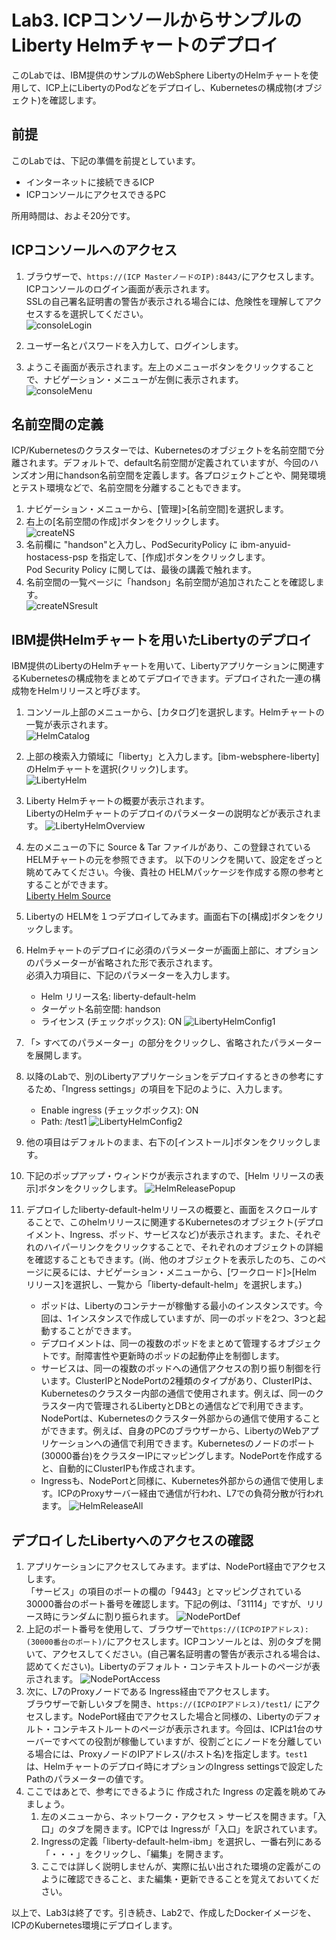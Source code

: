 # Lab3. ICPコンソールからサンプルのLiberty Helmチャートのデプロイ

このLabでは、IBM提供のサンプルのWebSphere LibertyのHelmチャートを使用して、ICP上にLibertyのPodなどをデプロイし、Kubernetesの構成物(オブジェクト)を確認します。

## 前提

このLabでは、下記の準備を前提としています。
- インターネットに接続できるICP
- ICPコンソールにアクセスできるPC

所用時間は、およそ20分です。

## ICPコンソールへのアクセス

1. ブラウザーで、`https://(ICP MasterノードのIP):8443/`にアクセスします。ICPコンソールのログイン画面が表示されます。<br>
    SSLの自己署名証明書の警告が表示される場合には、危険性を理解してアクセスするを選択してください。<br>
    ![consoleLogin](https://github.com/ICpTrial/ICPLab/blob/master/images/Lab3/Lab3_01_consoleLogin.png)
    
1. ユーザー名とパスワードを入力して、ログインします。
1. ようこそ画面が表示されます。左上のメニューボタンをクリックすることで、ナビゲーション・メニューが左側に表示されます。<br>
    ![consoleMenu](https://github.com/ICpTrial/ICPLab/blob/master/images/Lab3/Lab3_02_consoleMenu.png)

## 名前空間の定義
ICP/Kubernetesのクラスターでは、Kubernetesのオブジェクトを名前空間で分離されます。デフォルトで、default名前空間が定義されていますが、今回のハンズオン用にhandson名前空間を定義します。各プロジェクトごとや、開発環境とテスト環境などで、名前空間を分離することもできます。
1. ナビゲーション・メニューから、[管理]>[名前空間]を選択します。
1. 右上の[名前空間の作成]ボタンをクリックします。<br>
    ![createNS](https://github.com/ICpTrial/ICPLab/blob/master/images/Lab3/Lab3_03_createNS.png)
1. 名前欄に "handson"と入力し、PodSecurityPolicy に ibm-anyuid-hostacess-psp を指定して、[作成]ボタンをクリックします。
　　<br>Pod Security Policy に関しては、最後の講義で触れます。
1. 名前空間の一覧ページに「handson」名前空間が追加されたことを確認します。<br>
    ![createNSresult](https://github.com/ICpTrial/ICPLab/blob/master/images/Lab3/Lab3_04_createNSresult.png)

## IBM提供Helmチャートを用いたLibertyのデプロイ
IBM提供のLibertyのHelmチャートを用いて、Libertyアプリケーションに関連するKubernetesの構成物をまとめてデプロイできます。デプロイされた一連の構成物をHelmリリースと呼びます。
1. コンソール上部のメニューから、[カタログ]を選択します。Helmチャートの一覧が表示されます。<br>
    ![HelmCatalog](https://github.com/ICpTrial/ICPLab/blob/master/images/Lab3/Lab3_05_HelmCatalog.png)
1. 上部の検索入力領域に「liberty」と入力します。[ibm-websphere-liberty]のHelmチャートを選択(クリック)します。<br>
    ![LibertyHelm](https://github.com/ICpTrial/ICPLab/blob/master/images/Lab3/Lab3_06_LibertyHelm.png)
1. Liberty Helmチャートの概要が表示されます。<br>
    LibertyのHelmチャートのデプロイのパラメーターの説明などが表示されます。
    ![LibertyHelmOverview](https://github.com/ICpTrial/ICPLab/blob/master/images/Lab3/Lab3_07_LibertyHelmOverview.png)
    
1. 左のメニューの下に Source & Tar ファイルがあり、この登録されている HELMチャートの元を参照できます。
    以下のリンクを開いて、設定をざっと眺めてみてください。今後、貴社の HELMパッケージを作成する際の参考とすることができます。<br>
    [Liberty Helm Source](https://github.com/IBM/charts/tree/master/stable/ibm-websphere-liberty)
    
1. Libertyの HELMを１つデプロイしてみます。画面右下の[構成]ボタンをクリックします。<br>

1. Helmチャートのデプロイに必須のパラメーターが画面上部に、オプションのパラメーターが省略された形で表示されます。<br>
    必須入力項目に、下記のパラメーターを入力します。
    - Helm リリース名: liberty-default-helm
    - ターゲット名前空間: handson
    - ライセンス (チェックボックス): ON
    ![LibertyHelmConfig1](https://github.com/ICpTrial/ICPLab/blob/master/images/Lab3/Lab3_08_LibertyHelmConfig1.png)
1. 「> すべてのパラメーター」の部分をクリックし、省略されたパラメーターを展開します。
1. 以降のLabで、別のLibertyアプリケーションをデプロイするときの参考にするため、「Ingress settings」の項目を下記のように、入力します。
    - Enable ingress (チェックボックス): ON
    - Path: /test1
    ![LibertyHelmConfig2](https://github.com/ICpTrial/ICPLab/blob/master/images/Lab3/Lab3_09_LibertyConfig2.png)
1. 他の項目はデフォルトのまま、右下の[インストール]ボタンをクリックします。
1. 下記のポップアップ・ウィンドウが表示されますので、[Helm リリースの表示]ボタンをクリックします。
![HelmReleasePopup](https://github.com/ICpTrial/ICPLab/blob/master/images/Lab3/Lab3_10_HelmReleasePopup.png)
1. デプロイしたliberty-default-helmリリースの概要と、画面をスクロールすることで、このhelmリリースに関連するKubernetesのオブジェクト(デプロイメント、Ingress、ポッド、サービスなど)が表示されます。また、それぞれのハイパーリンクをクリックすることで、それぞれのオブジェクトの詳細を確認することもできます。(尚、他のオブジェクトを表示したのち、このページに戻るには、ナビゲーション・メニューから、[ワークロード]>[Helm リリース]を選択し、一覧から「liberty-default-helm」を選択します。)<br>
    - ポッドは、Libertyのコンテナーが稼働する最小のインスタンスです。今回は、1インスタンスで作成していますが、同一のポッドを2つ、3つと起動することができます。
    - デプロイメントは、同一の複数のポッドをまとめて管理するオブジェクトです。耐障害性や更新時のポッドの起動停止を制御します。
    - サービスは、同一の複数のポッドへの通信アクセスの割り振り制御を行います。ClusterIPとNodePortの2種類のタイプがあり、ClusterIPは、Kubernetesのクラスター内部の通信で使用されます。例えば、同一のクラスター内で管理されるLibertyとDBとの通信などで利用できます。NodePortは、Kubernetesのクラスター外部からの通信で使用することができます。例えば、自身のPCのブラウザーから、LibertyのWebアプリケーションへの通信で利用できます。Kubernetesのノードのポート(30000番台)をクラスターIPにマッピングします。NodePortを作成すると、自動的にClusterIPも作成されます。
    - Ingressも、NodePortと同様に、Kubernetes外部からの通信で使用します。ICPのProxyサーバー経由で通信が行われ、L7での負荷分散が行われます。
![HelmReleaseAll](https://github.com/ICpTrial/ICPLab/blob/master/images/Lab3/Lab3_11_LibertyHelmRelaseAll.png)

## デプロイしたLibertyへのアクセスの確認
1. アプリケーションにアクセスしてみます。まずは、NodePort経由でアクセスします。<br>
    「サービス」の項目のポートの欄の「9443」とマッピングされている30000番台のポート番号を確認します。下記の例は、「31114」ですが、リリース時にランダムに割り振られます。
    ![NodePortDef](https://github.com/ICpTrial/ICPLab/blob/master/images/Lab3/Lab3_12_NodePortDef.png)
1. 上記のポート番号を使用して、ブラウザーで`https://(ICPのIPアドレス):(30000番台のポート)/`にアクセスします。ICPコンソールとは、別のタブを開いて、アクセスしてください。(自己署名証明書の警告が表示される場合は、認めてください)。Libertyのデフォルト・コンテキストルートのページが表示されます。
![NodePortAccess](https://github.com/ICpTrial/ICPLab/blob/master/images/Lab3/Lab3_13_NodePortAccess.png)
1. 次に、L7のProxyノードである Ingress経由でアクセスします。<br>
    ブラウザーで新しいタブを開き、`https://(ICPのIPアドレス)/test1/` にアクセスします。NodePort経由でアクセスした場合と同様の、Libertyのデフォルト・コンテキストルートのページが表示されます。今回は、ICPは1台のサーバーですべての役割が稼働していますが、役割ごとにノードを分離している場合には、ProxyノードのIPアドレス(/ホスト名)を指定します。`test1` は、Helmチャートのデプロイ時にオプションのIngress settingsで設定したPathのパラメーターの値です。
1. ここではあとで、参考にできるように 作成された Ingress の定義を眺めてみましょう。
    1. 左のメニューから、ネットワーク・アクセス > サービスを開きます。「入口」のタブを開きます。ICPでは Ingressが「入口」を訳されています。
    1. Ingressの定義「liberty-default-helm-ibm」を選択し、一番右列にある「・・・」をクリックし、「編集」を開きます。
    1. ここでは詳しく説明しませんが、実際に払い出された環境の定義がこのように確認できること、また編集・更新できることを覚えておいてください。 


以上で、Lab3は終了です。引き続き、Lab2で、作成したDockerイメージを、ICPのKubernetes環境にデプロイします。
